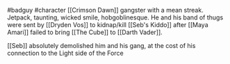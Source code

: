 #badguy #character 
[[Crimson Dawn]] gangster with a mean streak. Jetpack, taunting, wicked smile, hobgoblinesque. He and his band of thugs were sent by [[Dryden Vos]] to kidnap/kill [[Seb's Kiddo]] after [[Maya Amari]] failed to bring [[The Cube]] to [[Darth Vader]].

[[Seb]] absolutely demolished him and his gang, at the cost of his connection to the Light side of the Force